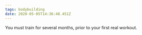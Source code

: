 ```yaml
---
tags: bodybuilding
date: 2020-05-05T14:36:48.451Z
---
```


You must train for several months, prior to your first real workout.